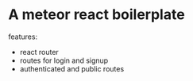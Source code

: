 # A meteor react boilerplate

features:
* react router
* routes for login and signup
* authenticated and public routes